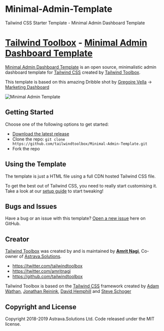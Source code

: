 # Minimal-Admin-Template
Tailwind CSS Starter Template - Minimal Admin Dashboard Template

# [Tailwind Toolbox](https://www.tailwindtoolbox.com/) - [Minimal Admin Dashboard Template](https://www.tailwindtoolbox.com/templates/minimal-admin-template)

[Minimal Admin Dashboard Template](https://www.tailwindtoolbox.com/templates/admin-template) is an open source, minimalistic admin dashboard template for [Tailwind CSS](https://tailwindcss.com/) created by [Tailwind Toolbox](https://www.tailwindtoolbox.com/).

This template is based on this amazing Dribble shot by [Gregoire Vella](https://dribbble.com/gregoirevella) -> [Marketing Dashboard](https://dribbble.com/shots/6531694-Marketing-Dashboard)

![Minimal Admin Template](https://www.tailwindtoolbox.com/templates/minimal-admin-template.png)

## Getting Started

Choose one of the following options to get started:
* [Download the latest release](https://github.com/tailwindtoolbox/Minimal-Admin-Template/archive/master.zip)
* Clone the repo: `git clone https://github.com/tailwindtoolbox/Minimal-Admin-Template.git`
* Fork the repo

## Using the Template

The template is just a HTML file using a full CDN hosted Tailwind CSS file.

To get the best out of Tailwind CSS, you need to really start customising it.
Take a look at our [setup guide](https://www.tailwindtoolbox.com/setup) to start tweaking!

## Bugs and Issues

Have a bug or an issue with this template? [Open a new issue](https://github.com/tailwindtoolbox/Minimal-Admin-Template/issues/new) here on GitHub.

## Creator

[Tailwind Toolbox](https://www.tailwindtoolbox.com/) was created by and is maintained by **[Amrit Nagi](https://amritnagi.info/)**, Co-owner of [Astrava.Solutions](https://astrava.solutions).

* https://twitter.com/tailwindtoolbox
* https://twitter.com/amritnagi
* https://github.com/tailwindtoolbox

Tailwind Toolbox is based on the [Tailwind CSS](https://www.tailwindcss.com/) framework created by [Adam Wathan](https://twitter.com/adamwathan), [Jonathan Reinink](https://twitter.com/reinink), [David Hemphill](https://twitter.com/davidhemphill) and [Steve Schoger](https://twitter.com/steveschoger)




## Copyright and License

Copyright 2018-2019 Astrava.Solutions Ltd. Code released under the MIT license.
